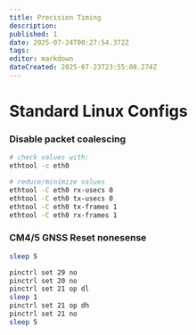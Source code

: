 ```yaml
---
title: Precision Timing
description: 
published: 1
date: 2025-07-24T00:27:54.372Z
tags: 
editor: markdown
dateCreated: 2025-07-23T23:55:08.274Z
---
```



# Standard Linux Configs

### Disable packet coalescing
```bash
# check values with:
ethtool -c eth0

# reduce/minimize values
ethtool -C eth0 rx-usecs 0
ethtool -C eth0 tx-usecs 0
ethtool -C eth0 tx-frames 1
ethtool -C eth0 rx-frames 1
```


### CM4/5 GNSS Reset nonesense
```bash
sleep 5

pinctrl set 29 no
pinctrl set 20 no
pinctrl set 21 op dl
sleep 1
pinctrl set 21 op dh
pinctrl set 21 no
sleep 5
```
